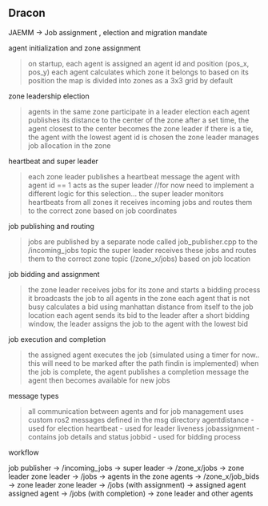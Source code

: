 Dracon
---

JAEMM -> Job assignment , election and migration mandate 

agent initialization and zone assignment

> on startup, each agent is assigned an agent id and position (pos\_x, pos\_y)
> each agent calculates which zone it belongs to based on its position
> the map is divided into zones as a 3x3 grid by default 

zone leadership election

> agents in the same zone participate in a leader election
> each agent publishes its distance to the center of the zone
> after a set time, the agent closest to the center becomes the zone leader
> if there is a tie, the agent with the lowest agent id is chosen
> the zone leader manages job allocation in the zone

heartbeat and super leader

> each zone leader publishes a heartbeat message
> the agent with agent id == 1 acts as the super leader //for now need to implement a different logic for this selection...
> the super leader monitors heartbeats from all zones
> it receives incoming jobs and routes them to the correct zone based on job coordinates

job publishing and routing

> jobs are published by a separate node called job_publisher.cpp to the /incoming_jobs topic
> the super leader receives these jobs and routes them to the correct zone topic (/zone_x/jobs) based on job location



job bidding and assignment

> the zone leader receives jobs for its zone and starts a bidding process
> it broadcasts the job to all agents in the zone
> each agent that is not busy calculates a bid using manhattan distance from itself to the job location
> each agent sends its bid to the leader
> after a short bidding window, the leader assigns the job to the agent with the lowest bid



job execution and completion

> the assigned agent executes the job (simulated using a timer for now.. this will need to be marked after the path findin is implemented)
> when the job is complete, the agent publishes a completion message
> the agent then becomes available for new jobs



message types

> all communication between agents and for job management uses custom ros2 messages defined in the msg directory
> agentdistance - used for election
> heartbeat - used for leader liveness
> jobassignment - contains job details and status
> jobbid - used for bidding process


workflow  

job publisher -> /incoming_jobs -> super leader -> /zone\_x/jobs -> zone leader
zone leader -> /jobs -> agents in the zone
agents -> /zone_x/job_bids -> zone leader
zone leader -> /jobs (with assignment) -> assigned agent
assigned agent -> /jobs (with completion) -> zone leader and other agents
